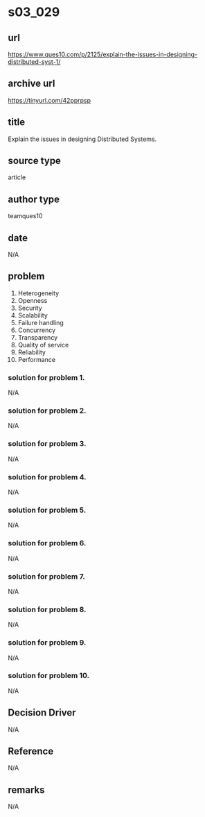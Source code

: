 # s03_029

## url
https://www.ques10.com/p/2125/explain-the-issues-in-designing-distributed-syst-1/

## archive url
https://tinyurl.com/42pprpsp

## title
Explain the issues in designing Distributed Systems.

## source type
article

## author type
teamques10 

## date
N/A

## problem
1. Heterogeneity
2. Openness
3. Security
4. Scalability
5. Failure handling
6. Concurrency
7. Transparency
8. Quality of service
9. Reliability
10. Performance

### solution for problem 1.
N/A
### solution for problem 2.
N/A
### solution for problem 3.
N/A
### solution for problem 4.
N/A
### solution for problem 5.
N/A
### solution for problem 6.
N/A
### solution for problem 7.
N/A
### solution for problem 8.
N/A
### solution for problem 9.
N/A
### solution for problem 10.
N/A

## Decision Driver
N/A

## Reference
N/A

## remarks
N/A